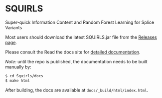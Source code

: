 # SQUIRLS
Super-quick Information Content and Random Forest Learning for Splice Variants

Most users should download the latest SQUIRLS.jar file from 
the [Releases page](https://github.com/ielis/Squirls/releases).

Please consult the Read the docs site for [detailed documentation]().

*Note:* until the repo is published, the documentation needs to be built manually by:
```bash
$ cd Squirls/docs
$ make html
``` 
After building, the docs are available at `docs/_build/html/index.html`.
